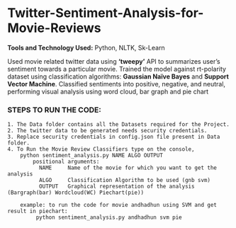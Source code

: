 # Twitter-Sentiment-Analysis-for-Movie-Reviews

**Tools and Technology Used:** Python, NLTK, Sk-Learn

Used movie related twitter data using **‘tweepy’** API to summarizes user’s sentiment towards a particular movie. Trained the model 
against rt-polarity dataset using classification algorithms: **Gaussian Naïve Bayes** and **Support Vector Machine**. Classified 
sentiments into positive, negative, and neutral, performing visual analysis using word cloud, bar graph and pie chart 

### STEPS TO RUN THE CODE:
	1. The Data folder contains all the Datasets required for the Project.
	2. The twitter data to be generated needs security credentials.
	3. Replace security credentials in config.json file present in Data folder.
	4. To Run the Movie Review Classifiers type on the console,
		python sentiment_analysis.py NAME ALGO OUTPUT
			positional arguments:
			  NAME     Name of the movie for which you want to get the analysis
			  ALGO     Classification Algorithm to be used (gnb svm)
			  OUTPUT   Graphical representation of the analysis (Bargraph(bar) Wordcloud(WC) Piechart(pie))

		example: to run the code for movie andhadhun using SVM and get result in piechart:
			 python sentiment_analysis.py andhadhun svm pie
